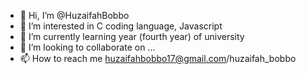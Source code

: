 - 👋 Hi, I’m @HuzaifahBobbo
- 👀 I’m interested in C coding language, Javascript
- 🌱 I’m currently learning  year (fourth  year) of university
- 💞️ I’m looking to collaborate on ...
- 📫 How to reach me huzaifahbobbo17@gmail.com/huzaifah_bobbo

<!---
HuzaifahBobbo/HuzaifahBobbo is a ✨ special ✨ repository because its `README.md` (this file) appears on your GitHub profile.
You can click the Preview link to take a look at your changes.
--->
